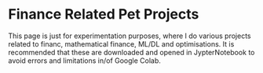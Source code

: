 # Finance Related Pet Projects
This page is just for experimentation purposes, where I do various projects related to financ, mathematical finance, ML/DL and optimisations.
It is recommended that these are downloaded and opened in JypterNotebook to avoid errors and limitations in/of Google Colab.
